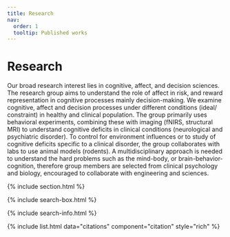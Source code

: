 ```yaml
---
title: Research
nav:
  order: 1
  tooltip: Published works
---
```


# <i class="fas fa-microscope"></i>Research

Our broad research interest lies in cognitive, affect, and decision
sciences. The research group aims to understand the role of affect in
risk, and reward representation in cognitive processes mainly
decision-making. We examine cognitive, affect and decision processes under
different conditions (ideal/ constraint) in healthy and clinical
population. The group primarily uses behavioral experiments, combining
these with imaging (fNIRS, structural MRI) to understand cognitive
deficits in clinical conditions (neurological and psychiatric disorder).
To control for environment influences or to study of cognitive deficits
specific to a clinical disorder, the group collaborates with labs to use
animal models (rodents). A multidisciplinary approach is needed to
understand the hard problems such as the mind-body, or
brain-behavior-cognition, therefore group members are selected from
clinical psychology and biology, encouraged to collaborate with
engineering and sciences.

{% include section.html %}

{% include search-box.html %}

{% include search-info.html %}

{% include list.html data="citations" component="citation" style="rich" %}

